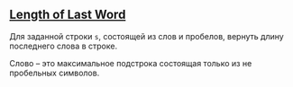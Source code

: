 ## [Length of Last Word](https://leetcode.com/problems/length-of-last-word/)

Для заданной строки <code>s</code>, состоящей из слов и пробелов, вернуть длину последнего слова в строке.

Слово – это максимальное подстрока состоящая только из не пробельных символов.
